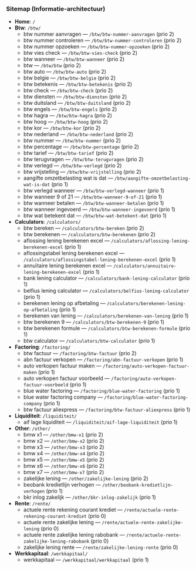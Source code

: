 ### Sitemap (Informatie-architectuur)
- **Home**: `/`
- **Btw**: `/btw/`
  - btw nummer aanvragen — `/btw/btw-nummer-aanvragen` (prio 2)
  - btw nummer controleren — `/btw/btw-nummer-controleren` (prio 2)
  - btw nummer opzoeken — `/btw/btw-nummer-opzoeken` (prio 2)
  - btw vies check — `/btw/btw-vies-check` (prio 2)
  - btw wanneer — `/btw/btw-wanneer` (prio 2)
  - btw — `/btw/btw` (prio 2)
  - btw auto — `/btw/btw-auto` (prio 2)
  - btw belgie — `/btw/btw-belgie` (prio 2)
  - btw betekenis — `/btw/btw-betekenis` (prio 2)
  - btw check — `/btw/btw-check` (prio 2)
  - btw diensten — `/btw/btw-diensten` (prio 2)
  - btw duitsland — `/btw/btw-duitsland` (prio 2)
  - btw engels — `/btw/btw-engels` (prio 2)
  - btw hagra — `/btw/btw-hagra` (prio 2)
  - btw hoog — `/btw/btw-hoog` (prio 2)
  - btw kor — `/btw/btw-kor` (prio 2)
  - btw nederland — `/btw/btw-nederland` (prio 2)
  - btw nummer — `/btw/btw-nummer` (prio 2)
  - btw percentage — `/btw/btw-percentage` (prio 2)
  - btw tarief — `/btw/btw-tarief` (prio 2)
  - btw terugvragen — `/btw/btw-terugvragen` (prio 2)
  - btw verlegd — `/btw/btw-verlegd` (prio 2)
  - btw vrijstelling — `/btw/btw-vrijstelling` (prio 2)
  - aangifte omzetbelasting wat is dat — `/btw/aangifte-omzetbelasting-wat-is-dat` (prio 1)
  - btw verlegd wanneer — `/btw/btw-verlegd-wanneer` (prio 1)
  - btw wanneer 9 of 21 — `/btw/btw-wanneer-9-of-21` (prio 1)
  - btw wanneer betalen — `/btw/btw-wanneer-betalen` (prio 1)
  - btw wanneer ingevoerd — `/btw/btw-wanneer-ingevoerd` (prio 1)
  - btw wat betekent dat — `/btw/btw-wat-betekent-dat` (prio 1)
- **Calculators**: `/calculators/`
  - btw bereken — `/calculators/btw-bereken` (prio 2)
  - btw berekenen — `/calculators/btw-berekenen` (prio 2)
  - aflossing lening berekenen excel — `/calculators/aflossing-lening-berekenen-excel` (prio 1)
  - aflossingstabel lening berekenen excel — `/calculators/aflossingstabel-lening-berekenen-excel` (prio 1)
  - annuïtaire lening berekenen excel — `/calculators/annuitaire-lening-berekenen-excel` (prio 1)
  - bank lening calculator — `/calculators/bank-lening-calculator` (prio 1)
  - belfius lening calculator — `/calculators/belfius-lening-calculator` (prio 1)
  - berekenen lening op afbetaling — `/calculators/berekenen-lening-op-afbetaling` (prio 1)
  - berekenen van lening — `/calculators/berekenen-van-lening` (prio 1)
  - btw berekenen 9 — `/calculators/btw-berekenen-9` (prio 1)
  - btw berekenen formule — `/calculators/btw-berekenen-formule` (prio 1)
  - btw calculator — `/calculators/btw-calculator` (prio 1)
- **Factoring**: `/factoring/`
  - btw factuur — `/factoring/btw-factuur` (prio 2)
  - abn factuur verkopen — `/factoring/abn-factuur-verkopen` (prio 1)
  - auto verkopen factuur maken — `/factoring/auto-verkopen-factuur-maken` (prio 1)
  - auto verkopen factuur voorbeeld — `/factoring/auto-verkopen-factuur-voorbeeld` (prio 1)
  - blue water factoring — `/factoring/blue-water-factoring` (prio 1)
  - blue water factoring company — `/factoring/blue-water-factoring-company` (prio 1)
  - btw factuur aliexpress — `/factoring/btw-factuur-aliexpress` (prio 1)
- **Liquiditeit**: `/liquiditeit/`
  - aif lage liquiditeit — `/liquiditeit/aif-lage-liquiditeit` (prio 1)
- **Other**: `/other/`
  - bmw x1 — `/other/bmw-x1` (prio 2)
  - bmw x2 — `/other/bmw-x2` (prio 2)
  - bmw x3 — `/other/bmw-x3` (prio 2)
  - bmw x4 — `/other/bmw-x4` (prio 2)
  - bmw x5 — `/other/bmw-x5` (prio 2)
  - bmw x6 — `/other/bmw-x6` (prio 2)
  - bmw x7 — `/other/bmw-x7` (prio 2)
  - zakelijke lening — `/other/zakelijke-lening` (prio 2)
  - beobank kredietlijn verhogen — `/other/beobank-kredietlijn-verhogen` (prio 1)
  - bkr inlog zakelijk — `/other/bkr-inlog-zakelijk` (prio 1)
- **Rente**: `/rente/`
  - actuele rente rekening courant krediet — `/rente/actuele-rente-rekening-courant-krediet` (prio 0)
  - actuele rente zakelijke lening — `/rente/actuele-rente-zakelijke-lening` (prio 0)
  - actuele rente zakelijke lening rabobank — `/rente/actuele-rente-zakelijke-lening-rabobank` (prio 0)
  - zakelijke lening rente — `/rente/zakelijke-lening-rente` (prio 0)
- **Werkkapitaal**: `/werkkapitaal/`
  - werkkapitaal — `/werkkapitaal/werkkapitaal` (prio 1)
